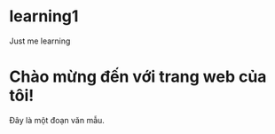 # learning1
Just me learning

<!DOCTYPE html>
<html lang="en">
<head>
    <meta charset="UTF-8">
    <meta name="viewport" content="width=device-width, initial-scale=1.0">
    <title>Trang Web Của Tôi</title>
</head>
<body>
    <h1>Chào mừng đến với trang web của tôi!</h1>
    <p>Đây là một đoạn văn mẫu.</p>
</body>
</html>

